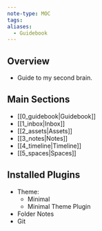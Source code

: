 ```yaml
---
note-type: MOC
tags:
aliases:
  - Guidebook
---
```

## Overview
- Guide to my second brain.
## Main Sections
- [[0_guidebook|Guidebook]]
- [[1_inbox|Inbox]]
- [[2_assets|Assets]]
- [[3_notes|Notes]]
- [[4_timeline|Timeline]]
- [[5_spaces|Spaces]]
## Installed Plugins
- Theme: 
	- Minimal
	- Minimal Theme Plugin
- Folder Notes
- Git
